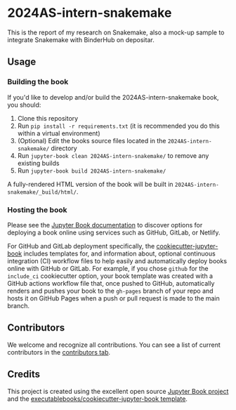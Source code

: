 # 2024AS-intern-snakemake

This is the report of my research on Snakemake, also a mock-up sample to integrate Snakemake with BinderHub on depositar.

## Usage

### Building the book

If you'd like to develop and/or build the 2024AS-intern-snakemake book, you should:

1. Clone this repository
2. Run `pip install -r requirements.txt` (it is recommended you do this within a virtual environment)
3. (Optional) Edit the books source files located in the `2024AS-intern-snakemake/` directory
4. Run `jupyter-book clean 2024AS-intern-snakemake/` to remove any existing builds
5. Run `jupyter-book build 2024AS-intern-snakemake/`

A fully-rendered HTML version of the book will be built in `2024AS-intern-snakemake/_build/html/`.

### Hosting the book

Please see the [Jupyter Book documentation](https://jupyterbook.org/publish/web.html) to discover options for deploying a book online using services such as GitHub, GitLab, or Netlify.

For GitHub and GitLab deployment specifically, the [cookiecutter-jupyter-book](https://github.com/executablebooks/cookiecutter-jupyter-book) includes templates for, and information about, optional continuous integration (CI) workflow files to help easily and automatically deploy books online with GitHub or GitLab. For example, if you chose `github` for the `include_ci` cookiecutter option, your book template was created with a GitHub actions workflow file that, once pushed to GitHub, automatically renders and pushes your book to the `gh-pages` branch of your repo and hosts it on GitHub Pages when a push or pull request is made to the main branch.

## Contributors

We welcome and recognize all contributions. You can see a list of current contributors in the [contributors tab](https://github.com/HutakiHare/2024AS-intern-snakemake/graphs/contributors).

## Credits

This project is created using the excellent open source [Jupyter Book project](https://jupyterbook.org/) and the [executablebooks/cookiecutter-jupyter-book template](https://github.com/executablebooks/cookiecutter-jupyter-book).
